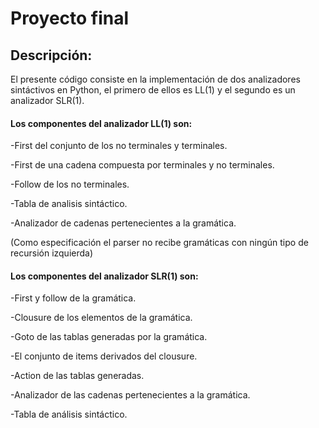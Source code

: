 # Proyecto final

## Descripción:

El presente código consiste en la implementación de dos analizadores sintáctivos en Python, el primero de ellos es LL(1) y el segundo es un analizador SLR(1).

#### Los componentes del analizador LL(1) son:

-First del conjunto de los no terminales y terminales.

-First de una cadena compuesta por terminales y no terminales.

-Follow de los no terminales.

-Tabla de analisis sintáctico.

-Analizador de cadenas pertenecientes a la gramática.

(Como especificación el parser no recibe gramáticas con ningún tipo de recursión izquierda)


#### Los componentes del analizador SLR(1) son:

-First y follow de la gramática.

-Clousure de los elementos de la gramática.

-Goto de las tablas generadas por la gramática.

-El conjunto de items derivados del clousure.

-Action de las tablas generadas.

-Analizador de las cadenas pertenecientes a la gramática.

-Tabla de análisis sintáctico.
